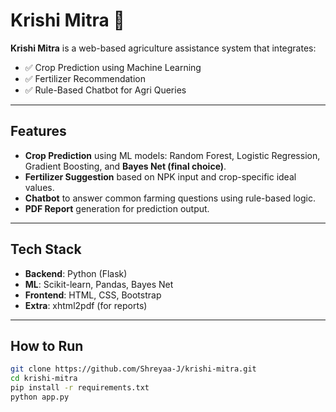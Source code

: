 # Krishi Mitra 🌾

**Krishi Mitra** is a web-based agriculture assistance system that integrates:

- ✅ Crop Prediction using Machine Learning
- ✅ Fertilizer Recommendation
- ✅ Rule-Based Chatbot for Agri Queries

---

## Features

- **Crop Prediction** using ML models: Random Forest, Logistic Regression, Gradient Boosting, and **Bayes Net (final choice)**.
- **Fertilizer Suggestion** based on NPK input and crop-specific ideal values.
- **Chatbot** to answer common farming questions using rule-based logic.
- **PDF Report** generation for prediction output.

---

## Tech Stack

- **Backend**: Python (Flask)
- **ML**: Scikit-learn, Pandas, Bayes Net
- **Frontend**: HTML, CSS, Bootstrap
- **Extra**: xhtml2pdf (for reports)

---

## How to Run

```bash
git clone https://github.com/Shreyaa-J/krishi-mitra.git
cd krishi-mitra
pip install -r requirements.txt
python app.py



